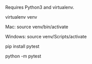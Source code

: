 Requires Python3 and virtualenv.

virtualenv venv

Mac:
    source venv/bin/activate

Windows: 
    source venv/Scripts/activate

pip install pytest

python -m pytest
